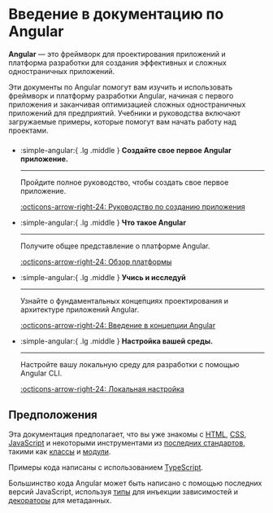 # Введение в документацию по Angular

**Angular** — это фреймворк для проектирования приложений и платформа разработки для создания эффективных и сложных одностраничных приложений.

Эти документы по Angular помогут вам изучить и использовать фреймворк и платформу разработки Angular, начиная с первого приложения и заканчивая оптимизацией сложных одностраничных приложений для предприятий. Учебники и руководства включают загружаемые примеры, которые помогут вам начать работу над проектами.

<div class="grid cards" style="margin-top: 1.6em" markdown>

-   :simple-angular:{ .lg .middle } **Создайте свое первое Angular приложение.**

    ***

    Пройдите полное руководство, чтобы создать свое первое приложение.

    [:octicons-arrow-right-24: Руководство по созданию приложения](tutorial/first-app.md)

-   :simple-angular:{ .lg .middle } **Что такое Angular**

    ***

    Получите общее представление о платформе Angular.

    [:octicons-arrow-right-24: Обзор платформы](guide/what-is-angular.md)

-   :simple-angular:{ .lg .middle } **Учись и исследуй**

    ***

    Узнайте о фундаментальных концепциях проектирования и архитектуре приложений Angular.

    [:octicons-arrow-right-24: Введение в концепции Angular](guide/architecture.md)

-   :simple-angular:{ .lg .middle } **Настройка вашей среды.**

    ***

    Настройте вашу локальную среду для разработки с помощью Angular CLI.

    [:octicons-arrow-right-24: Локальная настройка](guide/setup-local.md)

</div>

## Предположения

Эта документация предполагает, что вы уже знакомы с [HTML](https://hcdev.ru/html/), [CSS](https://hcdev.ru/css/), [JavaScript](https://learn.javascript.ru/) и некоторыми инструментами из [последних стандартов](https://developer.mozilla.org/docs/Web/JavaScript/Language_Resources), такими как [классы](https://developer.mozilla.org/docs/Web/JavaScript/Reference/Classes) и [модули](https://developer.mozilla.org/docs/Web/JavaScript/Reference/Statements/import).

Примеры кода написаны с использованием [TypeScript](https://scriptdev.ru/).

Большинство кода Angular может быть написано с помощью последних версий JavaScript, используя [типы](https://www.typescriptlang.org/docs/handbook/classes.html) для инъекции зависимостей и [декораторы](https://www.typescriptlang.org/docs/handbook/decorators.html) для метаданных.
